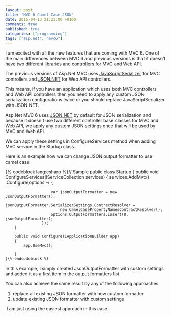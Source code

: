 ```yaml
---
layout: post
title: "MVC 6 Camel Case JSON"
date: 2015-04-13 21:21:00 +0100
comments: true
published: true
categories: ["programming"]
tags: ["asp.net", "mvc6"]
---
```


<p>I am excited with all the new features that are coming with MVC 6. One of the main differences between MVC 6 and previous versions is that it doesn't have two different libraries and controllers for MVC and Web <!-- more -->API.&nbsp;</p>
<p>The previous versions of Asp.Net MVC uses <a href="https://msdn.microsoft.com/en-us/library/system.web.script.serialization.javascriptserializer(v=vs.110).aspx" target="_blank">JavaScriptSerializer</a>&nbsp;for MVC controllers and <a href="http://www.newtonsoft.com/json" target="_blank">JSON.NET</a>&nbsp;for Web API controllers.</p>
<p>This means, if you have an application which uses both MVC controllers and Web API controllers then you need to apply any custom JSON serialization configurations twice or you&nbsp;should&nbsp;replace JavaScriptSerializer with JSON.NET.</p>
<p>Asp.Net MVC 6 uses <a href="http://www.newtonsoft.com/json" target="_blank">JSON.NET</a>&nbsp;by default for JSON serialization and because it doesn't use two different controller base classes for MVC and Web API, we apply any custom JSON&nbsp;settings once that will be used by MVC and Web API.</p>
<p>We can apply these settings in ConfigureServices method when adding MVC service in the&nbsp;Startup class.</p>
<p>Here is an example how we can change JSON output formatter to use camel case</p>
{% codeblock lang:csharp %}// Sample
 public class Startup
    {
        public void ConfigureServices(IServiceCollection services)
        {
			services.AddMvc()
					.Configure<MvcOptions>(options => {

						var jsonOutputFormatter = new JsonOutputFormatter();
						jsonOutputFormatter.SerializerSettings.ContractResolver =
							new CamelCasePropertyNamesContractResolver();
						options.OutputFormatters.Insert(0, jsonOutputFormatter);
					});
        }

        public void Configure(IApplicationBuilder app)
        {
			app.UseMvc();
				
        }
    }{% endcodeblock %}
<p>In this example, I simply created JsonOutputFormatter with custom settings and added it as a first item in the output formatters list.</p>
<p>You can also achieve the same result&nbsp;by any of the following approaches</p>
<ol>
<li>replace all&nbsp;existing JSON formatter with new custom formatter</li>
<li>update existing JSON formatter with custom settings</li>
</ol>
<p>&nbsp;I am just using the easiest approach in this case.</p>

